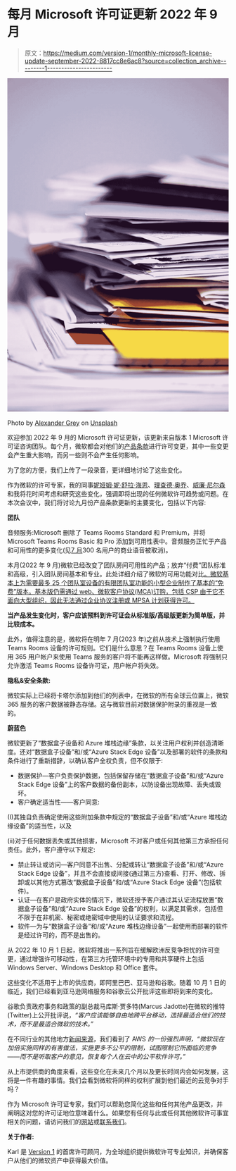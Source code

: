 # 每月 Microsoft 许可证更新 2022 年 9 月

> 原文：<https://medium.com/version-1/monthly-microsoft-license-update-september-2022-8817cc8e6ac8?source=collection_archive---------1----------------------->

![](img/0fd4dff17d8742b3a615bf9cb7c5c7d4.png)

Photo by [Alexander Grey](https://unsplash.com/@sharonmccutcheon) on [Unsplash](https://unsplash.com/)

欢迎参加 2022 年 9 月的 Microsoft 许可证更新，该更新来自版本 1 Microsoft 许可证咨询团队。每个月，微软都会对他们的[产品条款](https://www.microsoft.com/licensing/terms/product/changes/all)进行许可变更，其中一些变更会产生重大影响，而另一些则不会产生任何影响。

为了您的方便，我们上传了一段录音，更详细地讨论了这些变化。

作为微软的许可专家，我的同事[妮娅姆·妮·舒拉·海恩](https://www.linkedin.com/in/niamh-n%C3%AD-sh%C3%BAilleabh%C3%A1in-64123533/)、[理查德·奥乔](https://www.linkedin.com/in/richard-olumide-o-53676a43/)、[威廉·尼尔森](https://www.linkedin.com/in/wjdnelson/)和我将花时间考虑和研究这些变化，强调即将出现的任何微软许可趋势或问题。在本次会议中，我们将讨论九月份产品条款更新的主要变化，包括以下内容:

**团队**

音频服务:Microsoft 删除了 Teams Rooms Standard 和 Premium，并将 Microsoft Teams Rooms Basic 和 Pro 添加到可用性表中。音频服务正忙于产品和可用性的更多变化(见[7 月](/version-1/monthly-microsoft-license-update-july2022-a80f5bff5559)300 名用户的商业语音被取消)。

本月(2022 年 9 月)微软已经改变了团队房间可用性的产品；放弃“付费”团队标准和高级，引入团队房间基本和专业。此处详细介绍了微软的可用功能对比[。微软基本上为需要最多 25 个团队室设备的有限团队室功能的小型企业制作了基本的“免费”版本。基本版仍需通过 web、微软客户协议(MCA)订购，包括 CSP 由于它不面向大型组织，因此无法通过企业协议注册或 MPSA 计划获得许可。](https://eur02.safelinks.protection.outlook.com/?url=https%3A%2F%2Fdocs.microsoft.com%2Fen-gb%2Fmicrosoftteams%2Frooms%2Frooms-licensing&data=05%7C01%7CKarl.ODoherty%40version1.com%7Ce0e4fb03a6e34aa0169408da962fc5a0%7C3e0088dc06294ae6aa8c813e7a296f50%7C0%7C0%7C637987429163443515%7CUnknown%7CTWFpbGZsb3d8eyJWIjoiMC4wLjAwMDAiLCJQIjoiV2luMzIiLCJBTiI6Ik1haWwiLCJXVCI6Mn0%3D%7C3000%7C%7C%7C&sdata=RoXovfkp4430wk0bnHOSLbkB4EzKoN%2FTLMuQ78SE1LQ%3D&reserved=0)

**当产品发生变化时，客户应该预料到许可证会从标准版/高级版更新为简单版，并比较成本。**

此外，值得注意的是，微软将在明年 7 月(2023 年)之前从技术上强制执行使用 Teams Rooms 设备的许可规则。它们是什么意思？在 Teams Rooms 设备上使用 365 用户帐户来使用 Teams 服务的客户将不能再这样做。Microsoft 将强制只允许激活 Teams Rooms 设备许可证，用户帐户将失效。

**隐私&安全条款:**

微软实际上已经将卡塔尔添加到他们的列表中，在微软的所有全球云位置上，微软 365 服务的客户数据被静态存储。这与微软目前对数据保护附录的重视是一致的。

**蔚蓝色**

微软更新了“数据盒子设备和 Azure 堆栈边缘”条款，以关注用户权利并创造清晰度。还对“数据盒子设备”和/或“Azure Stack Edge 设备”以及部署的软件的条款和条件进行了重新措辞，以确认客户全权负责，但不仅限于:

*   数据保护—客户负责保护数据，包括保留存储在“数据盒子设备”和/或“Azure Stack Edge 设备”上的客户数据的备份副本，以防设备出现故障、丢失或毁坏。
*   客户确定适当性——客户同意:

(I)其独自负责确定使用这些附加条款中规定的“数据盒子设备”和/或“Azure 堆栈边缘设备”的适当性，以及

(ii)对于任何数据丢失或其他损害，Microsoft 不对客户或任何其他第三方承担任何责任。此外，客户遵守以下规定:

*   禁止转让或访问—客户同意不出售、分配或转让“数据盒子设备”和/或“Azure Stack Edge 设备”，并且不会直接或间接(通过第三方)查看、打开、修改、拆卸或以其他方式篡改“数据盒子设备”和/或“Azure Stack Edge 设备”(包括软件)。
*   认证—在客户是政府实体的情况下，微软还授予客户通过其认证流程放置“数据盒子设备”和/或“Azure Stack Edge 设备”的权利，以满足其需求，包括但不限于在非机密、秘密或绝密域中使用的认证要求和流程。
*   软件—为与“数据盒子设备”和/或“Azure 堆栈边缘设备”一起使用而部署的软件是经过许可的，而不是出售的。

从 2022 年 10 月 1 日起，微软将推出一系列旨在缓解欧洲反竞争担忧的许可变更，通过增强许可移动性，在第三方托管环境中的专用和共享硬件上包括 Windows Server、Windows Desktop 和 Office 套件。

这些变化不适用于上市的供应商，即阿里巴巴、亚马逊和谷歌。随着 10 月 1 日的临近，我们已经看到亚马逊网络服务和谷歌云公开批评这些即将到来的变化。

谷歌负责政府事务和政策的副总裁马库斯·贾多特(Marcus Jadotte)在微软的推特(Twitter)上公开批评说，*“客户应该能够自由地跨平台移动，选择最适合他们的技术，而不是最适合微软的技术。”*

在不同行业的其他地方[新闻来源](https://www.reuters.com/article/eu-microsoft-alphabet-amazon-com-idCAKBN2Q023Y)，我们看到了 AWS *的一份强烈声明，“微软现在加倍实施同样的有害做法，实施更多不公平的限制，试图限制它所面临的竞争——而不是听取客户的意见，恢复每个人在云中的公平软件许可。”*

从上市提供商的角度来看，这些变化在未来几个月以及更长时间内会如何发展，这将是一件有趣的事情。我们会看到微软将同样的权利扩展到他们最近的云竞争对手吗？

作为 Microsoft 许可证专家，我们可以帮助您简化这些和任何其他产品更改，并阐明这对您的许可证地位意味着什么。如果您有任何与此或任何其他微软许可事宜相关的问题，请访问我们的[网站](https://www.version1.com/it-service/software-asset-management/)或[联系我们](https://www.version1.com/contact/)。

**关于作者:**

Karl 是 [Version 1](https://www.version1.com/it-service/software-asset-management/) 的首席许可顾问，为全球组织提供微软许可专业知识，并确保客户从他们的微软资产中获得最大价值。